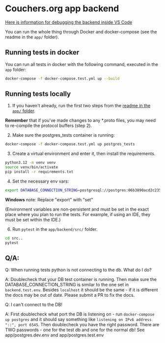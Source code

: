 # Couchers.org app backend

[Here is information for debugging the backend inside VS Code](/docs/backend-in-vscode.md)

You can run the whole thing through Docker and docker-compose (see the readme in the `app/` folder).

## Running tests in docker

You can run all tests in docker with the following command, executed in the `app` folder:

```sh
docker-compose -f docker-compose.test.yml up --build
```

## Running tests locally

1. If you haven't already, run the first two steps from the [readme in the `app/` folder](https://github.com/Couchers-org/couchers/blob/develop/app/readme.md).

**Remember** that if you've made changes to any \*.proto files, you may need to re-compile the protocol buffers (step 2).

2. Make sure the postgres_tests container is running:

```sh
docker-compose -f docker-compose.test.yml up postgres_tests
```

3. Create a virtual environment and enter it, then install the requirements.

```sh
python3.12 -m venv venv
source venv/bin/activate
pip install -r requirements.txt
```

4. Set the necessary env vars:

```sh
export DATABASE_CONNECTION_STRING=postgresql://postgres:06b3890acd2c235c41be0bbfe22f1b386a04bf02eedf8c977486355616be2aa1@localhost:6544/postgres
```

**Windows** note: Replace "export" with "set"

(Environment variables are non-persistent and must be set in the exact place where you plan to run the tests. For example, if using an IDE, they must be set within the IDE.)

6. Run `pytest` in the `app/backend/src/` folder.

```sh
cd src..
pytest
```

## Q/A:

Q: When running tests python is not connecting to the db. What do I do?

A: Doublecheck that your DB test container is running. Then make sure the DATABASE_CONNECTION_STRING is similar to the one set in `backend.test.env`. Besides `localhost` it should be the same - if it is different the docs may be out of date. Please submit a PR to fix the docs.

Q: I can't connect to the DB!

A: First doublecheck what port the DB is listening on - run `docker-compose up postgres` and it should say something like `listening on IPv6 address "::", port 6545`. Then doublecheck you have the right password. There are TWO passwords - one for the test db and one for the normal db! See app/postgres.dev.env and app/postgres.test.env
